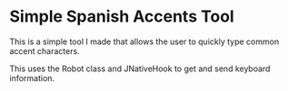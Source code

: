 # Simple Spanish Accents Tool

This is a simple tool I made that allows the user to quickly type common accent characters.

This uses the Robot class and JNativeHook to get and send keyboard information.
